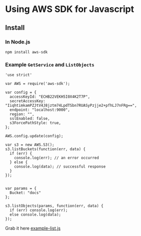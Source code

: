 # Using AWS SDK for Javascript

## Install

### In Node.js

```
npm install aws-sdk
```

### Example ``GetService`` and ``ListObjects``

```
'use strict'

var AWS = require('aws-sdk');

var config = {
  accessKeyId: "ECHB22VEKH5I0X4K2T7P",
  secretAccessKey: "IiqhtimkamPZJtV4J8jztm74LpdTSbn7RUASyPzjje2+pfhLJ7nFRg==",
  endpoint: "localhost:9000",
  region: "",
  sslEnabled: false,
  s3ForcePathStyle: true,
};

AWS.config.update(config);

var s3 = new AWS.S3();
s3.listBuckets(function(err, data) {
  if (err) {
    console.log(err); // an error occurred
  } else {
    console.log(data); // successful response
  }
});


var params = {
  Bucket: "docs"
};

s3.listObjects(params, function(err, data) {
  if (err) console.log(err);
  else console.log(data);
});
```

Grab it here [example-list.js](https://github.com/minio/mc/blob/master/docs/sdks/js/example-list.js)
